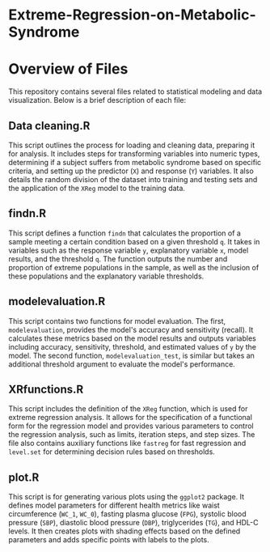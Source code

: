 # Extreme-Regression-on-Metabolic-Syndrome

# Overview of Files

This repository contains several files related to statistical modeling and data visualization. Below is a brief description of each file:

## Data cleaning.R
This script outlines the process for loading and cleaning data, preparing it for analysis. It includes steps for transforming variables into numeric types, determining if a subject suffers from metabolic syndrome based on specific criteria, and setting up the predictor (`X`) and response (`Y`) variables. It also details the random division of the dataset into training and testing sets and the application of the `XReg` model to the training data.

## findn.R
This script defines a function `findn` that calculates the proportion of a sample meeting a certain condition based on a given threshold `q`. It takes in variables such as the response variable `y`, explanatory variable `x`, model results, and the threshold `q`. The function outputs the number and proportion of extreme populations in the sample, as well as the inclusion of these populations and the explanatory variable thresholds.

## modelevaluation.R
This script contains two functions for model evaluation. The first, `modelevaluation`, provides the model's accuracy and sensitivity (recall). It calculates these metrics based on the model results and outputs variables including accuracy, sensitivity, threshold, and estimated values of `y` by the model. The second function, `modelevaluation_test`, is similar but takes an additional threshold argument to evaluate the model's performance.

## XRfunctions.R
This script includes the definition of the `XReg` function, which is used for extreme regression analysis. It allows for the specification of a functional form for the regression model and provides various parameters to control the regression analysis, such as limits, iteration steps, and step sizes. The file also contains auxiliary functions like `fastreg` for fast regression and `level.set` for determining decision rules based on thresholds.

## plot.R
This script is for generating various plots using the `ggplot2` package. It defines model parameters for different health metrics like waist circumference (`WC_1`, `WC_0`), fasting plasma glucose (`FPG`), systolic blood pressure (`SBP`), diastolic blood pressure (`DBP`), triglycerides (`TG`), and HDL-C levels. It then creates plots with shading effects based on the defined parameters and adds specific points with labels to the plots.

